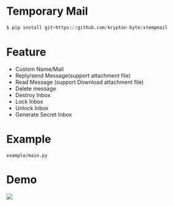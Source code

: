 # Temporary Mail
```python
$ pip install git+https://github.com/krypton-byte/xtempmail
```

# Feature
<ul>
    <li> Custom Name/Mail</li>
    <li> Reply/send Message(support attachment file)</li>
    <li> Read Message (support Download attachment file)</li>
    <li> Delete message</li>
    <li> Destroy Inbox</li>
    <li> Lock Inbox</li>
    <li> Unlock Inbox</li>
    <li> Generate Secret Inbox</li>
</ul>

# Example
```
example/main.py
```

# Demo
<img src="assets/res.webp">